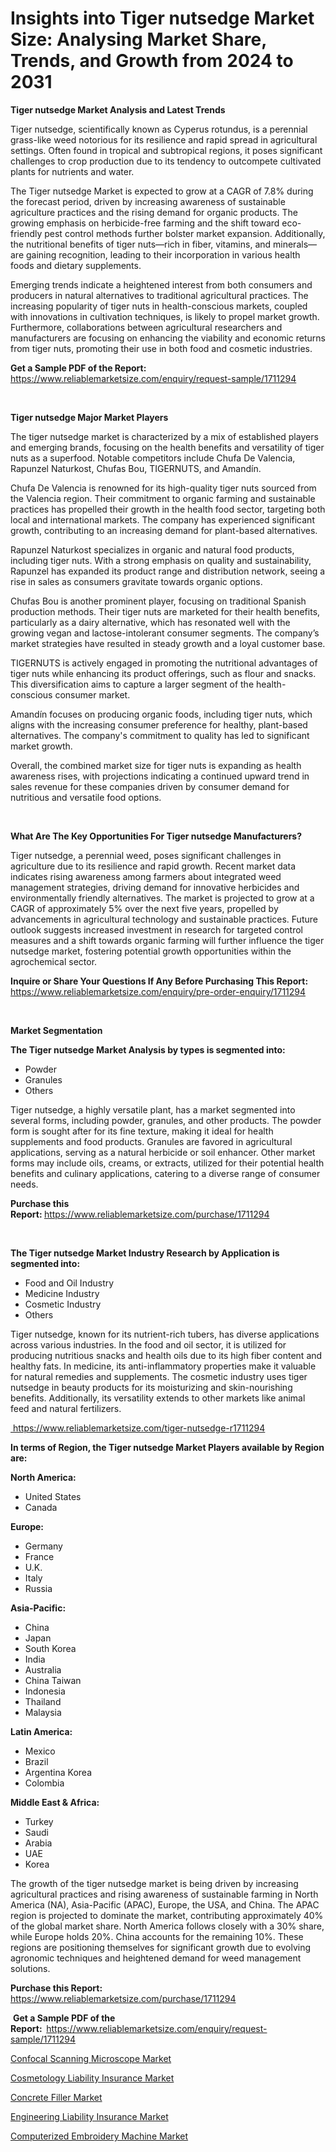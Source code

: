 <p><h1>Insights into Tiger nutsedge Market Size: Analysing Market Share, Trends, and Growth from 2024 to 2031</h1></p><p><strong>Tiger nutsedge Market Analysis and Latest Trends</strong></p>
<p><p>Tiger nutsedge, scientifically known as Cyperus rotundus, is a perennial grass-like weed notorious for its resilience and rapid spread in agricultural settings. Often found in tropical and subtropical regions, it poses significant challenges to crop production due to its tendency to outcompete cultivated plants for nutrients and water.</p><p>The Tiger nutsedge Market is expected to grow at a CAGR of 7.8% during the forecast period, driven by increasing awareness of sustainable agriculture practices and the rising demand for organic products. The growing emphasis on herbicide-free farming and the shift toward eco-friendly pest control methods further bolster market expansion. Additionally, the nutritional benefits of tiger nuts—rich in fiber, vitamins, and minerals—are gaining recognition, leading to their incorporation in various health foods and dietary supplements.</p><p>Emerging trends indicate a heightened interest from both consumers and producers in natural alternatives to traditional agricultural practices. The increasing popularity of tiger nuts in health-conscious markets, coupled with innovations in cultivation techniques, is likely to propel market growth. Furthermore, collaborations between agricultural researchers and manufacturers are focusing on enhancing the viability and economic returns from tiger nuts, promoting their use in both food and cosmetic industries.</p></p>
<p><strong>Get a Sample PDF of the Report:&nbsp;</strong> <a href="https://www.reliablemarketsize.com/enquiry/request-sample/1711294?utm_campaign=1131&utm_medium=2&utm_source=Github&utm_content=ia&utm_term=22102024&utm_id=tiger-nutsedge">https://www.reliablemarketsize.com/enquiry/request-sample/1711294</a></p>
<p>&nbsp;</p>
<p><strong>Tiger nutsedge Major Market Players</strong></p>
<p><p>The tiger nutsedge market is characterized by a mix of established players and emerging brands, focusing on the health benefits and versatility of tiger nuts as a superfood. Notable competitors include Chufa De Valencia, Rapunzel Naturkost, Chufas Bou, TIGERNUTS, and Amandín.</p><p>Chufa De Valencia is renowned for its high-quality tiger nuts sourced from the Valencia region. Their commitment to organic farming and sustainable practices has propelled their growth in the health food sector, targeting both local and international markets. The company has experienced significant growth, contributing to an increasing demand for plant-based alternatives.</p><p>Rapunzel Naturkost specializes in organic and natural food products, including tiger nuts. With a strong emphasis on quality and sustainability, Rapunzel has expanded its product range and distribution network, seeing a rise in sales as consumers gravitate towards organic options.</p><p>Chufas Bou is another prominent player, focusing on traditional Spanish production methods. Their tiger nuts are marketed for their health benefits, particularly as a dairy alternative, which has resonated well with the growing vegan and lactose-intolerant consumer segments. The company’s market strategies have resulted in steady growth and a loyal customer base.</p><p>TIGERNUTS is actively engaged in promoting the nutritional advantages of tiger nuts while enhancing its product offerings, such as flour and snacks. This diversification aims to capture a larger segment of the health-conscious consumer market.</p><p>Amandín focuses on producing organic foods, including tiger nuts, which aligns with the increasing consumer preference for healthy, plant-based alternatives. The company's commitment to quality has led to significant market growth.</p><p>Overall, the combined market size for tiger nuts is expanding as health awareness rises, with projections indicating a continued upward trend in sales revenue for these companies driven by consumer demand for nutritious and versatile food options.</p></p>
<p>&nbsp;</p>
<p><strong>What Are The Key Opportunities For Tiger nutsedge Manufacturers?</strong></p>
<p><p>Tiger nutsedge, a perennial weed, poses significant challenges in agriculture due to its resilience and rapid growth. Recent market data indicates rising awareness among farmers about integrated weed management strategies, driving demand for innovative herbicides and environmentally friendly alternatives. The market is projected to grow at a CAGR of approximately 5% over the next five years, propelled by advancements in agricultural technology and sustainable practices. Future outlook suggests increased investment in research for targeted control measures and a shift towards organic farming will further influence the tiger nutsedge market, fostering potential growth opportunities within the agrochemical sector.</p></p>
<p><strong>Inquire or Share Your Questions If Any Before Purchasing This Report:</strong> <a href="https://www.reliablemarketsize.com/enquiry/pre-order-enquiry/1711294?utm_campaign=1131&utm_medium=2&utm_source=Github&utm_content=ia&utm_term=22102024&utm_id=tiger-nutsedge">https://www.reliablemarketsize.com/enquiry/pre-order-enquiry/1711294</a></p>
<p>&nbsp;</p>
<p><strong>Market Segmentation</strong></p>
<p><strong>The Tiger nutsedge Market Analysis by types is segmented into:</strong></p>
<p><ul><li>Powder</li><li>Granules</li><li>Others</li></ul></p>
<p><p>Tiger nutsedge, a highly versatile plant, has a market segmented into several forms, including powder, granules, and other products. The powder form is sought after for its fine texture, making it ideal for health supplements and food products. Granules are favored in agricultural applications, serving as a natural herbicide or soil enhancer. Other market forms may include oils, creams, or extracts, utilized for their potential health benefits and culinary applications, catering to a diverse range of consumer needs.</p></p>
<p><strong>Purchase this Report:&nbsp;</strong><a href="https://www.reliablemarketsize.com/purchase/1711294?utm_campaign=1131&utm_medium=2&utm_source=Github&utm_content=ia&utm_term=22102024&utm_id=tiger-nutsedge">https://www.reliablemarketsize.com/purchase/1711294</a></p>
<p>&nbsp;</p>
<p><strong>The Tiger nutsedge Market Industry Research by Application is segmented into:</strong></p>
<p><ul><li>Food and Oil Industry</li><li>Medicine Industry</li><li>Cosmetic Industry</li><li>Others</li></ul></p>
<p><p>Tiger nutsedge, known for its nutrient-rich tubers, has diverse applications across various industries. In the food and oil sector, it is utilized for producing nutritious snacks and health oils due to its high fiber content and healthy fats. In medicine, its anti-inflammatory properties make it valuable for natural remedies and supplements. The cosmetic industry uses tiger nutsedge in beauty products for its moisturizing and skin-nourishing benefits. Additionally, its versatility extends to other markets like animal feed and natural fertilizers.</p></p>
<p><a href="https://www.reliablemarketsize.com/tiger-nutsedge-r1711294?utm_campaign=1131&utm_medium=2&utm_source=Github&utm_content=ia&utm_term=22102024&utm_id=tiger-nutsedge">&nbsp;https://www.reliablemarketsize.com/tiger-nutsedge-r1711294</a></p>
<p><strong>In terms of Region, the Tiger nutsedge Market Players available by Region are:</strong></p>
<p>
    <p> <strong> North America: </strong>
        <ul>
            <li>United States</li>
            <li>Canada</li>
        </ul>
        </p> 
    <p> <strong> Europe: </strong>
        <ul>
            <li>Germany</li>
            <li>France</li>
            <li>U.K.</li>
            <li>Italy</li>
            <li>Russia</li>
        </ul>
        </p> 
    <p> <strong> Asia-Pacific: </strong>
        <ul>
            <li>China</li>
            <li>Japan</li>
            <li>South Korea</li>
            <li>India</li>
            <li>Australia</li>
            <li>China Taiwan</li>
            <li>Indonesia</li>
            <li>Thailand</li>
            <li>Malaysia</li>
        </ul>
        </p> 
    <p> <strong> Latin America: </strong>
        <ul>
            <li>Mexico</li>
            <li>Brazil</li>
            <li>Argentina Korea</li>
            <li>Colombia</li>
        </ul>
        </p> 
    <p> <strong> Middle East & Africa: </strong>
        <ul>
            <li>Turkey</li>
            <li>Saudi</li>
            <li>Arabia</li>
            <li>UAE</li>
            <li>Korea</li>
        </ul>
    </p>
    </p>
<p><p>The growth of the tiger nutsedge market is being driven by increasing agricultural practices and rising awareness of sustainable farming in North America (NA), Asia-Pacific (APAC), Europe, the USA, and China. The APAC region is projected to dominate the market, contributing approximately 40% of the global market share. North America follows closely with a 30% share, while Europe holds 20%. China accounts for the remaining 10%. These regions are positioning themselves for significant growth due to evolving agronomic techniques and heightened demand for weed management solutions.</p></p>
<p><strong>Purchase this Report: </strong><a href="https://www.reliablemarketsize.com/purchase/1711294?utm_campaign=1131&utm_medium=2&utm_source=Github&utm_content=ia&utm_term=22102024&utm_id=tiger-nutsedge">https://www.reliablemarketsize.com/purchase/1711294</a></p>
<p>&nbsp;<strong>Get a Sample PDF of the Report:&nbsp;&nbsp;</strong><a href="https://www.reliablemarketsize.com/enquiry/request-sample/1711294?utm_campaign=1131&utm_medium=2&utm_source=Github&utm_content=ia&utm_term=22102024&utm_id=tiger-nutsedge">https://www.reliablemarketsize.com/enquiry/request-sample/1711294</a></p>
<p><strong></strong></p>
<p><p><a href="https://issuu.com/reportprime-2/docs/confocal-scanning-microscope-market_ca432f28b5e48f?utm_campaign=1131&utm_medium=2&utm_source=Github&utm_content=ia&utm_term=22102024&utm_id=tiger-nutsedge">Confocal Scanning Microscope Market</a></p><p><a href="https://github.com/anselmp21u/Market-Research-Report-List-1/blob/main/cosmetology-liability-insurance-market.md?utm_campaign=1131&utm_medium=2&utm_source=Github&utm_content=ia&utm_term=22102024&utm_id=tiger-nutsedge">Cosmetology Liability Insurance Market</a></p><p><a href="https://medium.com/@deshawnj39lau/concrete-filler-market-outlook-current-assessment-and-future-projections-2024-2031-1347bc098a45?utm_campaign=1131&utm_medium=2&utm_source=Github&utm_content=ia&utm_term=22102024&utm_id=tiger-nutsedge">Concrete Filler Market</a></p><p><a href="https://github.com/annabelpric84w/Market-Research-Report-List-1/blob/main/engineering-liability-insurance-market.md?utm_campaign=1131&utm_medium=2&utm_source=Github&utm_content=ia&utm_term=22102024&utm_id=tiger-nutsedge">Engineering Liability Insurance Market</a></p><p><a href="https://issuu.com/reportprime-2/docs/computerized-embroidery-machine-mar_7f7c11052f7ba1?utm_campaign=1131&utm_medium=2&utm_source=Github&utm_content=ia&utm_term=22102024&utm_id=tiger-nutsedge">Computerized Embroidery Machine Market</a></p></p>